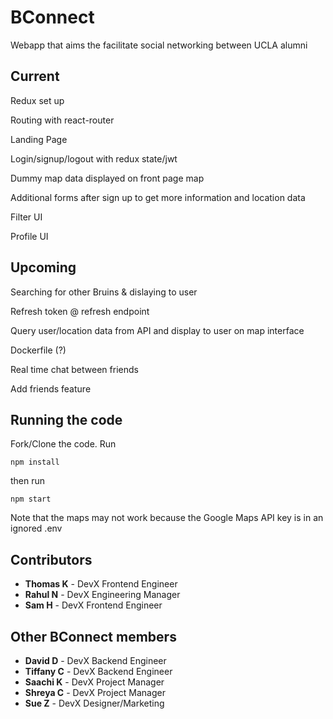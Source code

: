 # BConnect

Webapp that aims the facilitate social networking between UCLA alumni 


## Current

Redux set up

Routing with react-router

Landing Page

Login/signup/logout with redux state/jwt

Dummy map data displayed on front page map

Additional forms after sign up to get more information and location data

Filter UI

Profile UI


## Upcoming

Searching for other Bruins & dislaying to user

Refresh token @ refresh endpoint

Query user/location data from API and display to user on map interface

Dockerfile  (?)

Real time chat between friends

Add friends feature

## Running the code

Fork/Clone the code. Run 
```
npm install
```
then run
```
npm start
```
Note that the maps may not work because the Google Maps API key is in an ignored .env




## Contributors

* **Thomas K** - DevX Frontend Engineer 
* **Rahul N** - DevX Engineering Manager
* **Sam H** - DevX Frontend Engineer

## Other BConnect members

* **David D** - DevX Backend Engineer
* **Tiffany C** - DevX Backend Engineer
* **Saachi K** - DevX Project Manager 
* **Shreya C** - DevX Project Manager 
* **Sue Z** - DevX Designer/Marketing 

